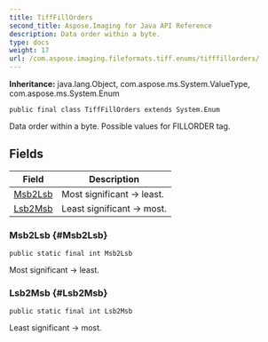 ```yaml
---
title: TiffFillOrders
second_title: Aspose.Imaging for Java API Reference
description: Data order within a byte.
type: docs
weight: 17
url: /com.aspose.imaging.fileformats.tiff.enums/tifffillorders/
---
```

**Inheritance:**
java.lang.Object, com.aspose.ms.System.ValueType, com.aspose.ms.System.Enum
```
public final class TiffFillOrders extends System.Enum
```

Data order within a byte. Possible values for FILLORDER tag.
## Fields

| Field | Description |
| --- | --- |
| [Msb2Lsb](#Msb2Lsb) | Most significant -> least. |
| [Lsb2Msb](#Lsb2Msb) | Least significant -> most. |
### Msb2Lsb {#Msb2Lsb}
```
public static final int Msb2Lsb
```


Most significant -> least.

### Lsb2Msb {#Lsb2Msb}
```
public static final int Lsb2Msb
```


Least significant -> most.

